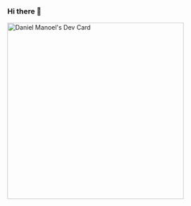 ### Hi there 👋

<!--
**dannmf/dannmf** is a ✨ _special_ ✨ repository because its `README.md` (this file) appears on your GitHub profile.

Here are some ideas to get you started:

- 🔭 I’m currently working at DJSystem
- 🌱 I’m currently studying Systems Analysis and Development 
-->
<a href="https://app.daily.dev/Dannmf"><img src="https://api.daily.dev/devcards/3ca5d5932a09482c94b2c90774d1f7be.png?r=f30" width="400" alt="Daniel Manoel's Dev Card"/></a>
